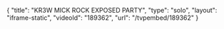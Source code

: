 {
    "title": "KR3W MICK ROCK EXPOSED PARTY",
    "type": "solo",
    "layout": "iframe-static",
    "videoId": "189362",
    "url": "\/tvpembed\/189362"
}